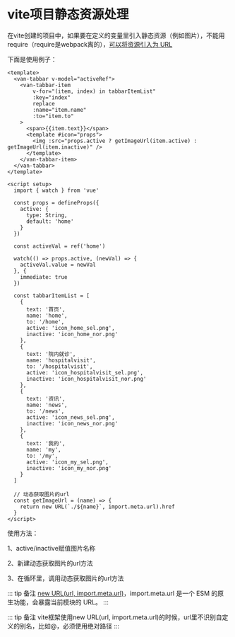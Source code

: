 # vite项目静态资源处理

在vite创建的项目中，如果要在定义的变量里引入静态资源（例如图片），不能用require（require是webpack离的），[可以将资源引入为 URL](https://vitejs.cn/guide/assets.html)

下面是使用例子：

```vue
<template>
  <van-tabbar v-model="activeRef">
    <van-tabbar-item
        v-for="(item, index) in tabbarItemList"
        :key="index"
        replace
        :name="item.name"
        :to="item.to"
    >
      <span>{{item.text}}</span>
      <template #icon="props">
        <img :src="props.active ? getImageUrl(item.active) : getImageUrl(item.inactive)" />
      </template>
    </van-tabbar-item>
  </van-tabbar>
</template>

<script setup>
  import { watch } from 'vue'

  const props = defineProps({
    active: {
      type: String,
      default: 'home'
    }
  })
  
  const activeVal = ref('home')
  
  watch(() => props.active, (newVal) => {
    activeVal.value = newVal
  }, {
    immediate: true
  })

  const tabbarItemList = [
    {
      text: '首页',
      name: 'home',
      to: '/home',
      active: 'icon_home_sel.png',
      inactive: 'icon_home_nor.png'
    },
    {
      text: '院内就诊',
      name: 'hospitalvisit',
      to: '/hospitalvisit',
      active: 'icon_hospitalvisit_sel.png',
      inactive: 'icon_hospitalvisit_nor.png'
    },
    {
      text: '资讯',
      name: 'news',
      to: '/news',
      active: 'icon_news_sel.png',
      inactive: 'icon_news_nor.png'
    },
    {
      text: '我的',
      name: 'my',
      to: '/my',
      active: 'icon_my_sel.png',
      inactive: 'icon_my_nor.png'
    }
  ]

  // 动态获取图片的url
  const getImageUrl = (name) => {
    return new URL(`./${name}`, import.meta.url).href
  }
</script>

```


使用方法：

1、active/inactive赋值图片名称

2、新建动态获取图片的url方法

3、在循环里，调用动态获取图片的url方法

::: tip 备注
[new URL(url, import.meta.url)](https://cn.vitejs.dev/guide/assets.html)，import.meta.url 是一个 ESM 的原生功能，会暴露当前模块的 URL。
:::

::: tip 备注
vite框架使用new URL(url, import.meta.url)的时候，url里不识别自定义的别名，比如@，必须使用绝对路径
:::
